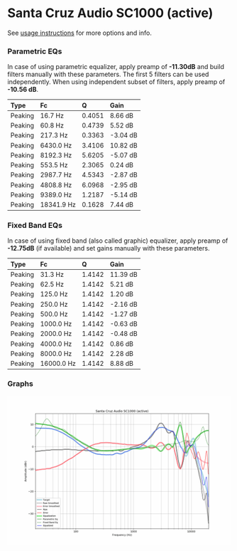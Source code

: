 # Santa Cruz Audio SC1000 (active)
See [usage instructions](https://github.com/jaakkopasanen/AutoEq#usage) for more options and info.

### Parametric EQs
In case of using parametric equalizer, apply preamp of **-11.30dB** and build filters manually
with these parameters. The first 5 filters can be used independently.
When using independent subset of filters, apply preamp of **-10.56 dB**.

| Type    | Fc         |      Q | Gain     |
|:--------|:-----------|:-------|:---------|
| Peaking | 16.7 Hz    | 0.4051 | 8.66 dB  |
| Peaking | 60.8 Hz    | 0.4739 | 5.52 dB  |
| Peaking | 217.3 Hz   | 0.3363 | -3.04 dB |
| Peaking | 6430.0 Hz  | 3.4106 | 10.82 dB |
| Peaking | 8192.3 Hz  | 5.6205 | -5.07 dB |
| Peaking | 553.5 Hz   | 2.3065 | 0.24 dB  |
| Peaking | 2987.7 Hz  | 4.5343 | -2.87 dB |
| Peaking | 4808.8 Hz  | 6.0968 | -2.95 dB |
| Peaking | 9389.0 Hz  | 1.2187 | -5.14 dB |
| Peaking | 18341.9 Hz | 0.1628 | 7.44 dB  |

### Fixed Band EQs
In case of using fixed band (also called graphic) equalizer, apply preamp of **-12.75dB**
(if available) and set gains manually with these parameters.

| Type    | Fc         |      Q | Gain     |
|:--------|:-----------|:-------|:---------|
| Peaking | 31.3 Hz    | 1.4142 | 11.39 dB |
| Peaking | 62.5 Hz    | 1.4142 | 5.21 dB  |
| Peaking | 125.0 Hz   | 1.4142 | 1.20 dB  |
| Peaking | 250.0 Hz   | 1.4142 | -2.16 dB |
| Peaking | 500.0 Hz   | 1.4142 | -1.27 dB |
| Peaking | 1000.0 Hz  | 1.4142 | -0.63 dB |
| Peaking | 2000.0 Hz  | 1.4142 | -0.48 dB |
| Peaking | 4000.0 Hz  | 1.4142 | 0.86 dB  |
| Peaking | 8000.0 Hz  | 1.4142 | 2.28 dB  |
| Peaking | 16000.0 Hz | 1.4142 | 8.88 dB  |

### Graphs
![](./Santa%20Cruz%20Audio%20SC1000%20(active).png)